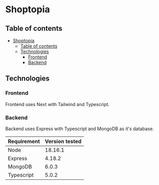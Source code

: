 # Shoptopia

## Table of contents

- [Shoptopia](#shoptopia)
  - [Table of contents](#table-of-contents)
  - [Technologies](#technologies)
    - [Frontend](#frontend)
    - [Backend](#backend)

## Technologies

### Frontend

Frontend uses Next with Tailwind and Typescript.

### Backend

Backend uses Express with Typescript and MongoDB as it's database.

| Requirement | Version tested |
|-|-|
| Node | 18.16.1 |
| Express | 4.18.2 |
| MongoDB | 6.0.3 |
| Typescript | 5.0.2 |
